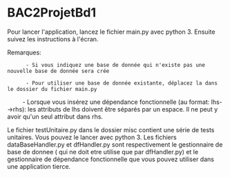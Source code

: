 # BAC2ProjetBd1
Pour lancer l'application, lancez le fichier main.py avec python 3. Ensuite suivez les instructions à l'écran.

Remarques:

          - Si vous indiquez une base de donnée qui n'existe pas une nouvelle base de donnée sera crée
          
          - Pour utiliser une base de donnée existante, déplacez la dans le dossier du fichier main.py
          
          - Lorsque vous insérez une dépendance fonctionnelle (au format: lhs-->rhs): les attributs de lhs doivent être séparés par un espace. Il ne peut y avoir qu'un seul attribut dans rhs.
         
Le fichier testUnitaire.py dans le dossier misc contient une série de tests unitaires. Vous pouvez le lancer avec python 3.
Les fichiers dataBaseHandler.py et dfHandler.py sont respectivement le gestionnaire de base de donnee ( qui ne doit etre utilise que par dfHandler.py) et le gestionnaire de dépendance fonctionnelle que vous pouvez utiliser dans une application tierce.
